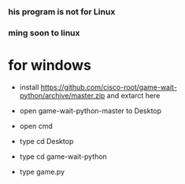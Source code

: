 
### his program is not for Linux
### ming soon to linux


# for windows


- install https://github.com/cisco-root/game-wait-python/archive/master.zip and extarct here


- open game-wait-python-master to Desktop


- open cmd


- type cd Desktop


- type cd game-wait-python


- type game.py


